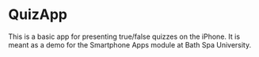 # QuizApp

This is a basic app for presenting true/false quizzes on the iPhone. It is meant as a demo for the Smartphone Apps module at Bath Spa University.
